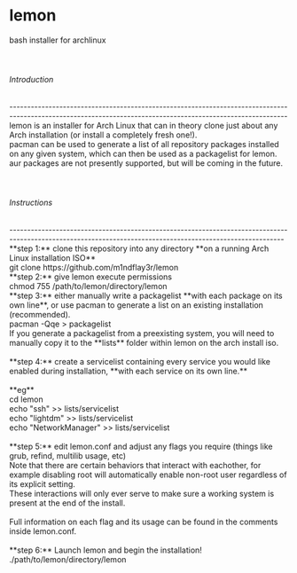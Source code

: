 # lemon
bash installer for archlinux<br/>
<br/>
<br/>
<h6>Introduction</h6>
------------------------------------------------------------------------------------------------------------------------------------------------------------<br/>
lemon is an installer for Arch Linux that can in theory clone just about any Arch installation (or install a completely fresh one!).<br/>
pacman can be used to generate a list of all repository packages installed on any given system, which can then be used as a packagelist for lemon.<br/>
aur packages are not presently supported, but will be coming in the future.<br/>
<br/>
<br/>
<h6>Instructions</h6>
-----------------------------------------------------------------------------------------------------------------------------------------------------------<br/>
**step 1:** clone this repository into any directory **on a running Arch Linux installation ISO** <br/>
    git clone https://github.com/m1ndflay3r/lemon
<br/>
**step 2:** give lemon execute permissions <br/>
    chmod 755 /path/to/lemon/directory/lemon
<br/>
**step 3:** either manually write a packagelist **with each package on its own line**, or use pacman to generate a list on an existing installation (recommended). <br/>
    pacman -Qqe > packagelist
<br/>
If you generate a packagelist from a preexisting system, you will need to manually copy it to the **lists** folder within lemon on the arch install iso. <br/>
<br/>
**step 4:** create a servicelist containing every service you would like enabled during installation, **with each service on its own line.**<br/>
<br/>
  **eg**<br/>
    cd lemon<br/>
    echo "ssh" >> lists/servicelist<br/>
    echo "lightdm" >> lists/servicelist<br/>
    echo "NetworkManager" >> lists/servicelist<br/>
<br/>
**step 5:** edit lemon.conf and adjust any flags you require (things like grub, refind, multilib usage, etc)<br/>
Note that there are certain behaviors that interact with eachother, for example disabling root will automatically enable non-root user regardless of its explicit setting. <br/>
These interactions will only ever serve to make sure a working system is present at the end of the install.<br/>
<br/>
Full information on each flag and its usage can be found in the comments inside lemon.conf.<br/>
<br/>
**step 6:** Launch lemon and begin the installation!<br/>
    ./path/to/lemon/directory/lemon
<br/>


